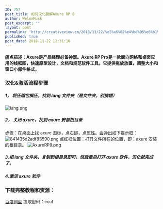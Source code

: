 ```yaml
---
ID: 757
post_title: 如何汉化破解Axure RP 8
author: WelonMusk
post_excerpt: ""
layout: post
permalink: 'http://creativeview.cn/2018/11/22/%e5%a6%82%e4%bd%95%e6%b1%89%e5%8c%96%e7%a0%b4%e8%a7%a3axure-rp-8/'
published: true
post_date: 2018-11-22 12:31:16
---
```

<h4>痛点描述：Axure是产品经理必备神器。Axure RP Pro是一款面向网络和桌面应用的线框图，快速原型设计，文档和规范软件工具。它提供拖放放置，调整大小和窗口小部件格式。</h4>

<h3>汉化&激活流程步骤</h3>

<!--more-->

<h5>1， 将压缩包解压，找到 lang 文件夹（是文件夹，别搞错）</h5>

<img src="https://www.wailian.work/images/2018/11/22/lang.png" alt="lang.png" border="0" />

<h5>2， 关闭 axure，找到 axure 安装根目录</h5>

步骤：在桌面上找 axure 图标，点右键，点属性。会弹出如下提示框：
<img src="https://www.wailian.work/images/2018/11/22/841435d2adf83590.png" alt="841435d2adf83590.png" border="0" />
点红框位置：打开文件所在的位置，即：axure 安装的根目录。
<img src="https://www.wailian.work/images/2018/11/22/AxureRP8.png" alt="AxureRP8.png" border="0" />

<h5>3.把 lang 文件夹，复制到根目录即可。然后重启打开 axure 软件，汉化就完成了。</h5>

<h5>4.激活 axure 软件</h5>

<h3>下载完整教程和资源：</h3>

<a href="https://pan.baidu.com/s/1eWM2UqnGcCCOYAH9j06c6w" target="_blank">百度网盘</a> 提取密码：ccuf